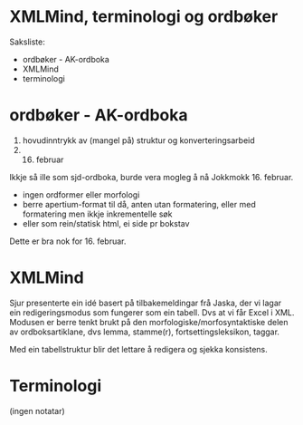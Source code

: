 # XMLMind, terminologi og ordbøker

Saksliste:
* ordbøker - AK-ordboka
* XMLMind
* terminologi

# ordbøker - AK-ordboka

1. hovudinntrykk av (mangel på) struktur og konverteringsarbeid
1. 16. februar

Ikkje så ille som sjd-ordboka, burde vera mogleg å nå Jokkmokk 16. februar.
* ingen ordformer eller morfologi
* berre apertium-format til då, anten utan formatering, eller med formatering men ikkje inkrementelle søk
* eller som rein/statisk html, ei side pr bokstav

Dette er bra nok for 16. februar.

# XMLMind

Sjur presenterte ein idé basert på tilbakemeldingar frå Jaska, der vi lagar ein redigeringsmodus som fungerer som ein tabell. Dvs at vi får Excel i XML. Modusen er berre tenkt brukt på den morfologiske/morfosyntaktiske delen av ordboksartiklane, dvs lemma, stamme(r), fortsettingsleksikon, taggar.

Med ein tabellstruktur blir det lettare å redigera og sjekka konsistens.

# Terminologi

(ingen notatar)
